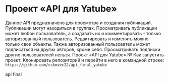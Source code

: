# Проект «API для Yatube»
Данное API предназначено для просмотра и создания публикаций.
Публикации могут находиться в группах.
Просматривать публикации может любой пользователь, а создавать их и комментировать - только авторизованный пользователь.
Редактировать и изменять можно только свои объекты.
Также авторизованный пользователь может подписаться на других авторов, кроме себя. Просматривать подписки других пользователей нельзя.
Проект «API для Yatube»
№ Как запустить проект:
Клонировать репозиторий и перейти в него в командной строке:
```https://github.com/cskovec22/api_final_yatube```


api final
